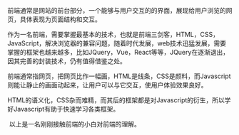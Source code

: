 ​        前端通常是网站的前台部分，一个能够与用户交互的的界面，展现给用户浏览的网页，具体表现为页面结构和交互。

​       作为一名前端，需要掌握最基本的技术，也就是前端三剑客，HTML，CSS，JavaScript，解决浏览器的兼容问题，随着时代发展，web技术迅猛发展，需要掌握的框架也越来越多，比如JQuery，Vue，React等等，JQuery在逐渐退出，因其完善的封装技术，仍有值得借鉴之处。

​      前端通常指网页，把网页比作一幅画，HTML是线条，CSS是颜料，而Javascript则能让静止的画面动起来，让用户可以与它交互，使用户体验效果良好。

​     HTML的语义化，CSS杂而难精，而其后的框架都是对Javascript的衍生，所以学好Javascript有助于快速学习各类框架。

​	  以上是一名刚刚接触前端的小白对前端的理解。









